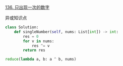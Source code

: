 
[136. 只出现一次的数字](https://leetcode.cn/problems/single-number/description)

异或知识点

```python []
class Solution:
    def singleNumber(self, nums: List[int]) -> int:
        res = 0
        for v in nums:
            res ^= v
        return res
```

```python
reduce(lambda a, b: a ^ b, nums)
```